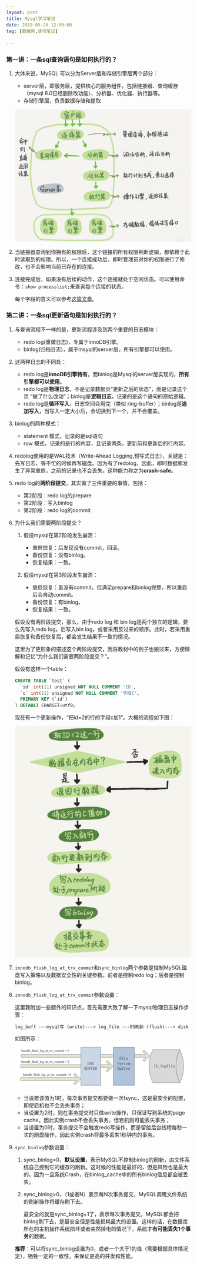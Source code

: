 ```yaml
---
layout: post
title: Mysql学习笔记
date: 2019-05-20 12:00:00
tag: [数据库,读书笔记]

---
```



### 第一讲：一条sql查询语句是如何执行的？


1. 大体来说，MySQL 可以分为Server层和存储引擎层两个部分：

	- server层，即服务层，提供核心的服务组件，包括链接器、查询缓存（mysql 8.0已经删除改功能）、分析器、优化器、执行器等。
	- 存储引擎层，负责数据存储和提取

	![Mysql的两层框架](/assets/image/posts/2019-05-20-01.png?style=centerme)

2. 当链接器查询到你拥有的权限后，这个链接的所有权限判断逻辑，都依赖于此时读取到的权限。所以，一个连接成功后，即时管理员对你的权限进行了修改，也不会影响当前已存在的连接。

3. 连接完成后，如果没有后续的动作，这个连接就处于空闲状态。可以使用命令：`show processlist;`来查询每个连接的状态。

	每个字段的意义可以参考[这篇文章](https://www.cnblogs.com/f-ck-need-u/p/7742153.html)。

### 第二讲：一条sql更新语句是如何执行的？

1. 与查询流程不一样的是，更新流程涉及到两个重要的日志模块：

	- redo log(重做日志)，专属于innoDB引擎。
	- binlog(归档日志)，属于msyql的server层，所有引擎都可以使用。

2. 这两种日志的不同处：

	- redo log是**innoDB引擎特有**，而binlog是Mysql的server层实现的，**所有引擎都可以使用**。
	- redo log是**物理日志**，不是记录数据页“更新之后的状态”，而是记录这个页 “做了什么改动”；binlog是**逻辑日志**，记录的是这个语句的原始逻辑。
	- redo log是**循环写入**，日志空间会用完（类似 ring-buffer）；binlog是**追加写入**，当写入一定大小后，会切换到下一个，并不会覆盖。

3. binlog的两种模式：
	- statement 模式，记录的是sql语句
	- row 模式，记录的是行的内容，且记录两条，更新前和更新后的行内容。

4. redolog使用的是WAL技术（Write-Ahead Logging,预写式日志），关键是：先写日志，等不忙的时候再写磁盘。因为有了redolog，因此，即时数据库发生了异常重启，之前的记录也不会丢失。这种能力称之为**crash-safe**。

5. redo log的**两阶段提交**，其实做了三件重要的事情，包括：

	- 第2阶段：redo log的prepare
	- 第2阶段：写入binlog
	- 第2阶段：redo log的commit

6. 为什么我们需要两阶段提交？

	1. 假设mysql在第2阶段发生崩溃：
	
		- 重启恢复：后发现没有commit，回滚。
		- 备份恢复：没有binlog。
		- 恢复结果：一致。
	2. 假设mysql在第3阶段发生崩溃：

		- 重启恢复：虽没有commit，但满足prepare和binlog完整，所以重启后会自动commit。
		- 备份恢复：有binlog。
		- 恢复结果：一致。

	假设没有两阶段提交，那么，由于redo log 和 bin log是两个独立的逻辑，要么先写入redo log，后写入bin log，或者采用反过来的顺序。此时，若采用重启恢复和备份恢复后，都会发生结果不一致的情况。

	这里为了更形象的描述这个两阶段提交，我将教材中的例子也搬过来，方便理解和记忆“为什么我们需要两阶段提交？”。

	假设有这样一个table：

	~~~sql
	CREATE TABLE `test` (
	  `id` int(11) unsigned NOT NULL COMMENT 'ID',
	  `c` int(11) unsigned NOT NULL COMMENT '字段C',
	  PRIMARY KEY (`id`)
	) DEFAULT CHARSET=utf8;
	~~~

	现在有一个更新操作，“把id=2的行的字段c加1”。大概的流程如下图：

	![update执行流程](/assets/image/posts/2019-05-20-02.png?style=centerme)

7. `innodb_flush_log_at_trx_commit`和`sync_binlog`两个参数是控制MySQL磁盘写入策略以及数据安全性的关键参数。前者是控制redo log；后者是控制binlog。

8. `innodb_flush_log_at_trx_commit`参数设置：

	这里我附加一些额外的知识点，首先需要大致了解一下mysql物理日志操作步骤：

	~~~
	log_buff ---mysql写 (write)---> log_file ---OS刷新 (flush)---> disk
	~~~

	如图所示：
	![redo log策略](/assets/image/posts/2019-05-20-03.png?style=centerme)

	- 当设置该值为1时，每次事务提交都要做一次fsync，这是最安全的配置，即使宕机也不会丢失事务；
	- 当设置为2时，则在事务提交时只做write操作，只保证写到系统的page cache，因此实例crash不会丢失事务，但宕机则可能丢失事务；
	- 当设置为0时，事务提交不会触发redo写操作，而是留给后台线程每秒一次的刷盘操作，因此实例crash将最多丢失1秒钟内的事务。


9. `sync_binlog`参数设置：

	1. sync_binlog=0，**默认设置**，表示MySQL不控制binlog的刷新，由文件系统自己控制它的缓存的刷新。这时候的性能是最好的，但是风险也是最大的。因为一旦系统Crash，在binlog_cache中的所有binlog信息都会被丢失。
	2. sync_binlog>0，（1或者N）表示每N次事务提交，MySQL调用文件系统的刷新操作将缓存刷下去。
	
		最安全的就是sync_binlog=1了，表示每次事务提交，MySQL都会把binlog刷下去，是最安全但是性能损耗最大的设置。这样的话，在数据库所在的主机操作系统损坏或者突然掉电的情况下，系统才**有可能丢失1个事务**的数据。


	**推荐**：可以将sync_binlog设置为0，或者一个大于1的值（需要根据具体情况定），牺牲一定的一致性，来保证更高的并发和性能。
